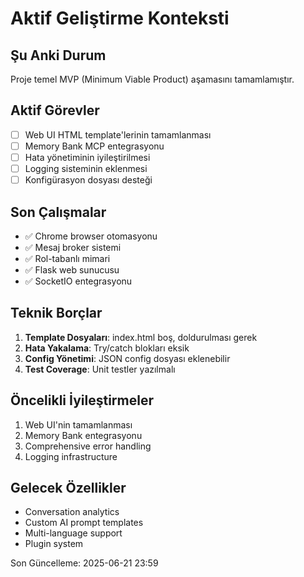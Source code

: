 # Aktif Geliştirme Konteksti

## Şu Anki Durum
Proje temel MVP (Minimum Viable Product) aşamasını tamamlamıştır.

## Aktif Görevler
- [ ] Web UI HTML template'lerinin tamamlanması
- [ ] Memory Bank MCP entegrasyonu
- [ ] Hata yönetiminin iyileştirilmesi
- [ ] Logging sisteminin eklenmesi
- [ ] Konfigürasyon dosyası desteği

## Son Çalışmalar
- ✅ Chrome browser otomasyonu
- ✅ Mesaj broker sistemi
- ✅ Rol-tabanlı mimari
- ✅ Flask web sunucusu
- ✅ SocketIO entegrasyonu

## Teknik Borçlar
1. **Template Dosyaları**: index.html boş, doldurulması gerek
2. **Hata Yakalama**: Try/catch blokları eksik
3. **Config Yönetimi**: JSON config dosyası eklenebilir
4. **Test Coverage**: Unit testler yazılmalı

## Öncelikli İyileştirmeler
1. Web UI'nin tamamlanması
2. Memory Bank entegrasyonu
3. Comprehensive error handling
4. Logging infrastructure

## Gelecek Özellikler
- Conversation analytics
- Custom AI prompt templates
- Multi-language support
- Plugin system

Son Güncelleme: 2025-06-21 23:59

